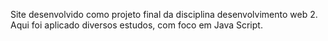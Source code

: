 Site desenvolvido como projeto final da disciplina desenvolvimento web 2. Aqui foi aplicado diversos estudos, com foco em Java Script. 
